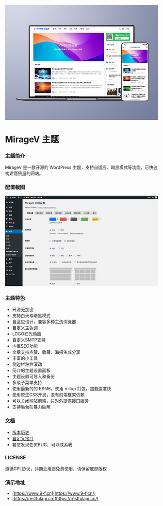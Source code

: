 ![MirageV](screenshot.png)

MirageV 主题
======

### 主题简介

MirageV 是一款开源的 WordPress 主题，支持自适应、暗黑模式等功能，可快速构建高质量的网站。


### 配置截图

![Config](./docs/config.jpg)


### 主题特色

- 开源无加密
- 支持白天与暗黑模式
- 自适应设计，兼容多种主流浏览器
- 自定义主色调
- LOGO扫光动画
- 自定义SMTP支持
- 内置SEO功能
- 文章支持点赞、收藏、海报生成分享
- 丰富的小工具
- 侧边栏粘性滚动
- 简介的主题设置面板
- 主题设置可导入和备份
- 多级子菜单支持
- 使用最新的的 ESM6，使用 rollup 打包，加载速度快
- 使用原生CSS开发，没有前端框架依赖
- 可以关闭网站前端，只对外提供接口服务
- 支持后台防暴力破解

### 文档

- [版本历史](./docs/changes.md)
- [自定义接口](./docs/api.md)
- 若您发现任何BUG，可以联系我


### LICENSE

遵循GPL协议，非商业用途免费使用，请保留底部版权


### 演示地址

- [https://www.9-f.cn](https://www.9-f.cn/)
- [https://restfulapi.cn](https://restfulapi.cn/)

